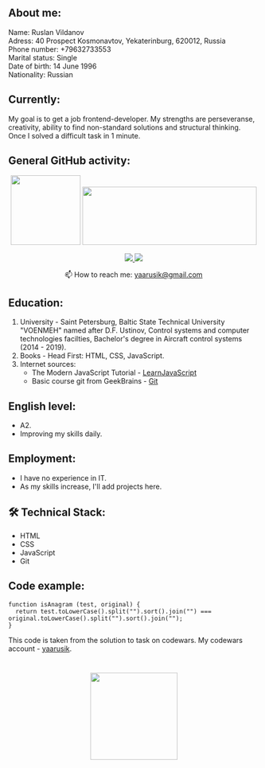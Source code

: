 ## About me:  

Name: Ruslan Vildanov  
Adress: 40 Prospect Kosmonavtov, Yekaterinburg, 620012, Russia  
Phone number: +79632733553  
Marital status: Single  
Date of birth: 14 June 1996  
Nationality: Russian    
## Currently:    
  
My goal is to get a job frontend-developer. My strengths are perseveranse, creativity, ability to find non-standard solutions and structural thinking. Once I solved a difficult task in 1 minute.   
    
## General GitHub activity:       
   
<p align='center'>
   <a href="https://github-readme-stats.vercel.app/api?username=yaarusik&show_icons=true&count_private=true">
       <img height=140 src="https://github-readme-stats.vercel.app/api?username=yaarusik&show_icons=true&count_private=true"/></a>
   <a href="https://github.com/yaarusik/github-readme-stats">
       <img height=117 width=350 src="https://github-readme-stats.vercel.app/api/top-langs/?username=yaarusik&layout=compact"/></a>
</p>     
      
<p align='center'>
   <a href="https://www.instagram.com/yaarusik/">
       <img src="https://img.shields.io/badge/Instagram-E4405F?style=for-the-badge&logo=instagram&logoColor=white"/>
   </a>
   <a href="https://t.me/yaarusik">
       <img src="https://img.shields.io/badge/Telegram-2CA5E0?style=for-the-badge&logo=telegram&logoColor=white"/>
   </a>  
</p>   
<p align='center'>
   📫 How to reach me: <a href='mailto:yaarusik@gmail.com'>yaarusik@gmail.com</a>
</p>        
     
## Education:     
      
1. University - Saint Petersburg, Baltic State Technical University "VOENMEH" named after D.F. Ustinov, Control systems and computer technologies facilties, Bachelor's degree in Aircraft control systems (2014 - 2019).     
2. Books - Head First: HTML, CSS, JavaScript.   
3. Internet sources:   
     * The Modern JavaScript Tutorial - [LearnJavaScript](https://learn.javascript.ru/)
     * Basic course git from GeekBrains - [Git](https://gb.ru/courses/1117)  
## English level:  

* A2.    
* Improving my skills daily.     
## Employment:      
* I have no experience in IT.   
* As my skills increase, I'll add projects here.      
## 🛠 Technical Stack:   

 * HTML 
 * CSS
 * JavaScript
 * Git

## Code example:         
```
function isAnagram (test, original) {
  return test.toLowerCase().split("").sort().join("") === original.toLowerCase().split("").sort().join("");
}
```
This code is taken from the solution to task on codewars. My codewars account - [yaarusik](https://www.codewars.com/users/yaarusik).    

<div align="center" style="margin: 40px 0">
   <a href="https://github.com/yaarusik/github-profile-views-counter">
       <img width="175px" src="https://komarev.com/ghpvc/?username=yaarusik&color=DE002D">
   </a>
</div>
    
